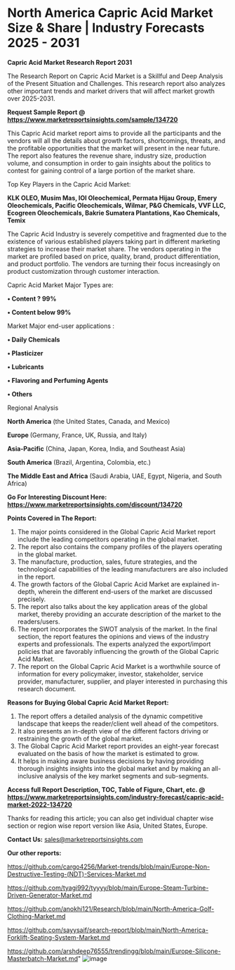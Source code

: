 # North America Capric Acid Market Size & Share | Industry Forecasts 2025 - 2031

<strong>Capric Acid Market Research Report 2031</strong>

The Research Report on Capric Acid Market is a Skillful and Deep Analysis of the Present Situation and Challenges. This research report also analyzes other important trends and market drivers that will affect market growth over 2025-2031.

<strong>Request Sample Report @ <a href=https://www.marketreportsinsights.com/sample/134720>https://www.marketreportsinsights.com/sample/134720</a></strong>

This Capric Acid market report aims to provide all the participants and the vendors will all the details about growth factors, shortcomings, threats, and the profitable opportunities that the market will present in the near future. The report also features the revenue share, industry size, production volume, and consumption in order to gain insights about the politics to contest for gaining control of a large portion of the market share.

Top Key Players in the Capric Acid Market:

<strong>KLK OLEO, Musim Mas, IOI Oleochemical, Permata Hijau Group, Emery Oleochemicals, Pacific Oleochemicals, Wilmar, P&G Chemicals, VVF LLC, Ecogreen Oleochemicals, Bakrie Sumatera Plantations, Kao Chemicals, Temix</strong>

The Capric Acid Industry is severely competitive and fragmented due to the existence of various established players taking part in different marketing strategies to increase their market share. The vendors operating in the market are profiled based on price, quality, brand, product differentiation, and product portfolio. The vendors are turning their focus increasingly on product customization through customer interaction.

Capric Acid Market Major Types are:

<strong>• Content ? 99%

• Content below 99%</strong>

Market Major end-user applications :

<strong>• Daily Chemicals

• Plasticizer

• Lubricants

• Flavoring and Perfuming Agents

• Others</strong>

Regional Analysis

</u><strong><b>North America</b></strong> (the United States, Canada, and Mexico)

<strong><b>Europe </b></strong>(Germany, France, UK, Russia, and Italy)

<strong><b>Asia-Pacific</b></strong> (China, Japan, Korea, India, and Southeast Asia)

<strong><b>South America</b></strong> (Brazil, Argentina, Colombia, etc.)

<strong><b>The Middle East and Africa</b></strong> (Saudi Arabia, UAE, Egypt, Nigeria, and South Africa)

<strong>Go For Interesting Discount Here: <a href=https://www.marketreportsinsights.com/discount/134720>https://www.marketreportsinsights.com/discount/134720</a></strong>

<strong>Points Covered in The Report:</strong>
<ol>
  <li>The major points considered in the Global Capric Acid Market report include the leading competitors operating in the global market.</li>
  <li>The report also contains the company profiles of the players operating in the global market.</li>
  <li>The manufacture, production, sales, future strategies, and the technological capabilities of the leading manufacturers are also included in the report.</li>
  <li>The growth factors of the Global Capric Acid Market are explained in-depth, wherein the different end-users of the market are discussed precisely.</li>
  <li>The report also talks about the key application areas of the global market, thereby providing an accurate description of the market to the readers/users.</li>
  <li>The report incorporates the SWOT analysis of the market. In the final section, the report features the opinions and views of the industry experts and professionals. The experts analyzed the export/import policies that are favorably influencing the growth of the Global Capric Acid Market.</li>
  <li>The report on the Global Capric Acid Market is a worthwhile source of information for every policymaker, investor, stakeholder, service provider, manufacturer, supplier, and player interested in purchasing this research document.</li>
</ol>
<strong>Reasons for Buying Global Capric Acid Market Report:</strong>

<ol>
  <li>The report offers a detailed analysis of the dynamic competitive landscape that keeps the reader/client well ahead of the competitors.</li>
  <li>It also presents an in-depth view of the different factors driving or restraining the growth of the global market.</li>
  <li>The Global Capric Acid Market report provides an eight-year forecast evaluated on the basis of how the market is estimated to grow.</li>
  <li>It helps in making aware business decisions by having providing thorough insights insights into the global market and by making an all-inclusive analysis of the key market segments and sub-segments.</li>
</ol>
<strong>Access full Report Description, TOC, Table of Figure, Chart, etc. @ <a href=https://www.marketreportsinsights.com/industry-forecast/capric-acid-market-2022-134720>https://www.marketreportsinsights.com/industry-forecast/capric-acid-market-2022-134720</a></strong>


Thanks for reading this article; you can also get individual chapter wise section or region wise report version like Asia, United States, Europe.

<strong>Contact Us:</strong>
sales@marketreportsinsights.com

<strong>Our other reports:</strong>

<a href=https://github.com/cargo4256/Market-trends/blob/main/Europe-Non-Destructive-Testing-(NDT)-Services-Market.md>https://github.com/cargo4256/Market-trends/blob/main/Europe-Non-Destructive-Testing-(NDT)-Services-Market.md</a>

<a href=https://github.com/tyagi992/tyyyy/blob/main/Europe-Steam-Turbine-Driven-Generator-Market.md>https://github.com/tyagi992/tyyyy/blob/main/Europe-Steam-Turbine-Driven-Generator-Market.md</a>

<a href=https://github.com/anokhi121/Research/blob/main/North-America-Golf-Clothing-Market.md>https://github.com/anokhi121/Research/blob/main/North-America-Golf-Clothing-Market.md</a>

<a href=https://github.com/sayysaif/search-report/blob/main/North-America-Forklift-Seating-System-Market.md>https://github.com/sayysaif/search-report/blob/main/North-America-Forklift-Seating-System-Market.md</a>

<a href=https://github.com/arshdeep76555/trendingg/blob/main/Europe-Silicone-Masterbatch-Market.md>https://github.com/arshdeep76555/trendingg/blob/main/Europe-Silicone-Masterbatch-Market.md</a>"
![image](https://github.com/user-attachments/assets/fe392f0e-6238-499d-9841-6f99dff1ae62)
